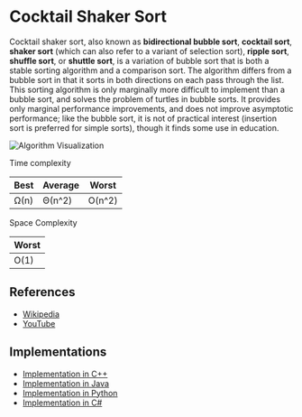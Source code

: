 # Cocktail Shaker Sort

Cocktail shaker sort, also known as **bidirectional bubble sort**, **cocktail sort**, **shaker sort** (which can also refer to a variant of selection sort), **ripple sort**, **shuffle sort**, or **shuttle sort**, is a variation of bubble sort that is both a stable sorting algorithm and a comparison sort. The algorithm differs from a bubble sort in that it sorts in both directions on each pass through the list. This sorting algorithm is only marginally more difficult to implement than a bubble sort, and solves the problem of turtles in bubble sorts. It provides only marginal performance improvements, and does not improve asymptotic performance; like the bubble sort, it is not of practical interest (insertion sort is preferred for simple sorts), though it finds some use in education.

![Algorithm Visualization](https://upload.wikimedia.org/wikipedia/commons/e/ef/Sorting_shaker_sort_anim.gif)

Time complexity

| Best     |  Average   | Worst  |
| -------- | --------   | ------ |
| Ω(n)     |  Θ(n^2)    | O(n^2) |

Space Complexity

|        Worst        |
|---------------------|
|        O(1)         |

## References

* [Wikipedia](https://en.wikipedia.org/wiki/Cocktail_shaker_sort)
* [YouTube](https://youtu.be/Xmx_6YRBaq8)

## Implementations

* [Implementation in C++](https://www.geeksforgeeks.org/cocktail-sort/)
* [Implementation in Java](https://www.geeksforgeeks.org/cocktail-sort/)
* [Implementation in Python](https://www.geeksforgeeks.org/cocktail-sort/)
* [Implementation in C#](https://www.geeksforgeeks.org/cocktail-sort/)
